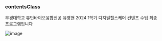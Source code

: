 ### contentsClass
부경대학교 휴먼바이오융합전공 유영현
2024 1학기 디지털헬스케어 컨텐츠 수업
최종 프로그램입니다

![image](https://github.com/YoungHyunRYU/contentsClass/assets/143932503/8c6d8f4c-ce63-42a8-a26f-af70115eda11)
